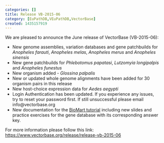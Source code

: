 ```yaml
---
categories: []
title: Release VB-2015-06
category: [EuPathDB,VEuPathDB,VectorBase]
created: 1435157919
---
```

We are pleased to announce the June release of VectorBase (VB-2015-06):
<ul>
<li>New genome assemblies, variation databases and gene patchbuilds for <i>Anopheles farauti</i>, <i>Anopheles melas</i>, <i>Anopheles merus</i> and <i>Anopheles sinensis</i></li>
<li>New gene patchbuilds for <i>Phlebotomus papatasi</i>, <i>Lutzomyia longipalpis</i> and <i>Anopheles funestus</i></li>
<li>New organism added - <i>Glossina palpalis</i></li>
<li>New or updated whole genome alignments have been added for 30 organism pairs in this release</li>
<li>New host-choice expression data for <i>Aedes aegypti</i></li>
<li>Login Authentication has been updated.  If you experience any issues, try to reset your password first.  If still unsuccessful please email info@vectorbase.org </li>
<li>New documentation for the <a href="https://www.vectorbase.org/tutorials/tools-and-resources-tutorials/biomart">BioMart tutorial</a> including new slides and practice exercises for the gene database with its corresponding answer key.</li>
</ul>

For more information please follow this link:
https://www.vectorbase.org/release/release-vb-2015-06
